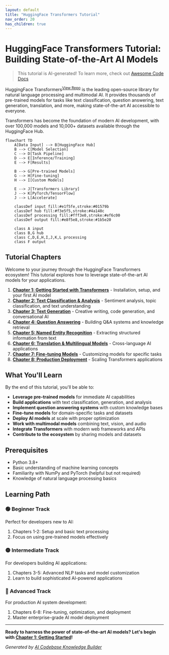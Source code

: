 ```yaml
---
layout: default
title: "HuggingFace Transformers Tutorial"
nav_order: 20
has_children: true
---
```


# HuggingFace Transformers Tutorial: Building State-of-the-Art AI Models

> This tutorial is AI-generated! To learn more, check out [Awesome Code Docs](https://github.com/johnxie/awesome-code-docs)

HuggingFace Transformers<sup>[View Repo](https://github.com/huggingface/transformers)</sup> is the leading open-source library for natural language processing and multimodal AI. It provides thousands of pre-trained models for tasks like text classification, question answering, text generation, translation, and more, making state-of-the-art AI accessible to everyone.

Transformers has become the foundation of modern AI development, with over 100,000 models and 10,000+ datasets available through the HuggingFace Hub.

```mermaid
flowchart TD
    A[Data Input] --> B[HuggingFace Hub]
    B --> C[Model Selection]
    C --> D[Task Pipeline]
    D --> E[Inference/Training]
    E --> F[Results]

    B --> G[Pre-trained Models]
    G --> H[Fine-tuning]
    H --> I[Custom Models]

    E --> J[Transformers Library]
    J --> K[PyTorch/TensorFlow]
    J --> L[Accelerate]

    classDef input fill:#e1f5fe,stroke:#01579b
    classDef hub fill:#f3e5f5,stroke:#4a148c
    classDef processing fill:#fff3e0,stroke:#ef6c00
    classDef output fill:#e8f5e8,stroke:#1b5e20

    class A input
    class B,G hub
    class C,D,E,H,I,J,K,L processing
    class F output
```

## Tutorial Chapters

Welcome to your journey through the HuggingFace Transformers ecosystem! This tutorial explores how to leverage state-of-the-art AI models for your applications.

1. **[Chapter 1: Getting Started with Transformers](01-getting-started.md)** - Installation, setup, and your first AI model
2. **[Chapter 2: Text Classification & Analysis](02-text-classification.md)** - Sentiment analysis, topic classification, and text understanding
3. **[Chapter 3: Text Generation](03-text-generation.md)** - Creative writing, code generation, and conversational AI
4. **[Chapter 4: Question Answering](04-question-answering.md)** - Building Q&A systems and knowledge retrieval
5. **[Chapter 5: Named Entity Recognition](05-named-entity-recognition.md)** - Extracting structured information from text
6. **[Chapter 6: Translation & Multilingual Models](06-translation-multilingual.md)** - Cross-language AI applications
7. **[Chapter 7: Fine-tuning Models](07-fine-tuning.md)** - Customizing models for specific tasks
8. **[Chapter 8: Production Deployment](08-production-deployment.md)** - Scaling Transformers applications

## What You'll Learn

By the end of this tutorial, you'll be able to:

- **Leverage pre-trained models** for immediate AI capabilities
- **Build applications** with text classification, generation, and analysis
- **Implement question answering systems** with custom knowledge bases
- **Fine-tune models** for domain-specific tasks and datasets
- **Deploy AI models** at scale with proper optimization
- **Work with multimodal models** combining text, vision, and audio
- **Integrate Transformers** with modern web frameworks and APIs
- **Contribute to the ecosystem** by sharing models and datasets

## Prerequisites

- Python 3.8+
- Basic understanding of machine learning concepts
- Familiarity with NumPy and PyTorch (helpful but not required)
- Knowledge of natural language processing basics

## Learning Path

### 🟢 Beginner Track
Perfect for developers new to AI:
1. Chapters 1-2: Setup and basic text processing
2. Focus on using pre-trained models effectively

### 🟡 Intermediate Track
For developers building AI applications:
1. Chapters 3-5: Advanced NLP tasks and model customization
2. Learn to build sophisticated AI-powered applications

### 🔴 Advanced Track
For production AI system development:
1. Chapters 6-8: Fine-tuning, optimization, and deployment
2. Master enterprise-grade AI model deployment

---

**Ready to harness the power of state-of-the-art AI models? Let's begin with [Chapter 1: Getting Started](01-getting-started.md)!**

*Generated by [AI Codebase Knowledge Builder](https://github.com/The-Pocket/Tutorial-Codebase-Knowledge)*

